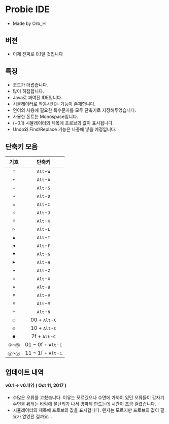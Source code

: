 # Probie IDE
 - Made by Orb_H

## 버전
 - 이제 진짜로 0.1일 것입니다

## 특징
 - 코드가 더럽습니다.
 - 많이 허접합니다.
 - Java로 짜여진 IDE입니다.
 - 시뮬레이터로 작동시키는 기능이 존재합니다.
 - 언어의 사용에 필요한 특수문자를 모두 단축키로 지정해두었습니다.
 - 사용한 폰트는 Monospace입니다.
 - (+0.1) 시뮬레이터의 제목에 프로브의 값이 표시됩니다.
 - Undo와 Find/Replace 기능은 나중에 넣을 예정입니다.
 
## 단축키 모음
| 기호 | 단축키 |
|:----:|:--------------------------:|
| `↑` | <kbd>Alt</kbd>-<kbd>W</kbd> |
| `←` | <kbd>Alt</kbd>-<kbd>A</kbd> |
| `↓` | <kbd>Alt</kbd>-<kbd>S</kbd> |
| `→` | <kbd>Alt</kbd>-<kbd>D</kbd> |
| `△` | <kbd>Alt</kbd>-<kbd>I</kbd> |
| `◁` | <kbd>Alt</kbd>-<kbd>J</kbd> |
| `▽` | <kbd>Alt</kbd>-<kbd>K</kbd> |
| `▷` | <kbd>Alt</kbd>-<kbd>L</kbd> |
| `▲` | <kbd>Alt</kbd>-<kbd>T</kbd> |
| `◀` | <kbd>Alt</kbd>-<kbd>F</kbd> |
| `▼` | <kbd>Alt</kbd>-<kbd>G</kbd> |
| `▶` | <kbd>Alt</kbd>-<kbd>H</kbd> |
| `↔` | <kbd>Alt</kbd>-<kbd>Z</kbd> |
| `↕` | <kbd>Alt</kbd>-<kbd>X</kbd> |
| `∧` | <kbd>Alt</kbd>-<kbd>B</kbd> |
| `∨` | <kbd>Alt</kbd>-<kbd>V</kbd> |
| `×` | <kbd>Alt</kbd>-<kbd>M</kbd> |
| `÷` | <kbd>Alt</kbd>-<kbd>N</kbd> |
| `○` | 00 + <kbd>Alt</kbd>-<kbd>C</kbd> |
| `◎` | 10 + <kbd>Alt</kbd>-<kbd>C</kbd> |
| `●` | 7f + <kbd>Alt</kbd>-<kbd>C</kbd> |
| `①`~`⑮` | 01 ~ 0f + <kbd>Alt</kbd>-<kbd>C</kbd> |
| `ⓐ`~`ⓞ` | 11 ~ 1f + <kbd>Alt</kbd>-<kbd>C</kbd> |

## 업데이트 내역
#### v0.1 → v0.1(?) ( Oct 11, 2017 )
 - 수많은 오류를 고쳤습니다. 이유는 모르겠으나 수면에 가까이 있던 오류들이 갑자기 수면을 뒤덮는 바람에 물난리가 나서 방파제 만드는데 시간이 조금 걸렸습니다.
 - 시뮬레이터의 제목에 프로브의 값을 표시합니다. 왠지는 모르지만 프로브의 값이 필요가 없었던 걸까요...

